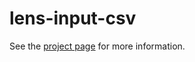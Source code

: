 lens-input-csv
================

See the [project page](http://lenses.github.io/thelma-component-demo/) for more information.
